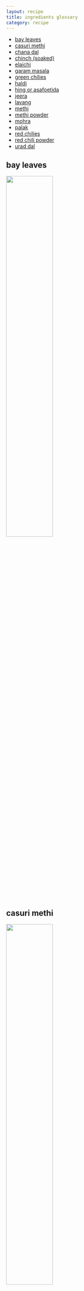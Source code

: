 ```yaml
---
layout: recipe
title: ingredients glossary
category: recipe
---
```


- [bay leaves](#bay-leaves) 
- [casuri methi](#casuri) 
- [chana dal](#chanadal) 
- [chinch (soaked)](#soakedchinch)
- [elaichi](#elaichi) 
- [garam masala](#garammasala) 
- [green chilies](#greenchilies) 
- [haldi](#haldi) 
- [hing or asafoetida](#hing) 
- [jeera](#jeera) 
- [lavang](#lavang) 
- [methi](#methi) 
- [methi powder](#methipowder) 
- [mohra](#mohra) 
- [palak](#palak)
- [red chilies](#redchilies) 
- [red chili powder](#redchilipowder) 
- [urad dal](#uraddal) 

<style>
    img {
      width: 50%;
    }

    @media only screen and (max-width: 767px) {
      img {
          width: 80%;
      }
    }
</style>
<h2 id='bay-leaves'>bay leaves</h2>
<img src="https://raw.githubusercontent.com/abadari3/abadari3.github.io/master/_images/bayleaves.jpeg">


<h2 id='casuri'>casuri methi</h2>
<img src="https://raw.githubusercontent.com/abadari3/abadari3.github.io/master/_images/casurimethi.jpeg"> 

<h2 id='chanadal'>chana dal</h2>
<img src="https://raw.githubusercontent.com/abadari3/abadari3.github.io/master/_images/chanadal.jpeg"> 

<h2 id='soakedchinch'>chinch (soaked)</h2>
<img src="https://raw.githubusercontent.com/abadari3/abadari3.github.io/master/_images/chinchsoaked.jpeg"> 

<h2 id='elaichi'>elaichi</h2>
<img src="https://raw.githubusercontent.com/abadari3/abadari3.github.io/master/_images/elaichi.jpeg"> 

<h2 id='garammasala'>garam masala</h2>
<img src="https://raw.githubusercontent.com/abadari3/abadari3.github.io/master/_images/garammasala.jpeg"> 

<h2 id='greenchilies'>green chilies</h2>
<img src="https://raw.githubusercontent.com/abadari3/abadari3.github.io/master/_images/greenchilies.jpeg"> 

<h2 id='haldi'>haldi</h2>
<img src="https://raw.githubusercontent.com/abadari3/abadari3.github.io/master/_images/haldi.jpeg"> 

<h2 id='hing'>hing</h2>
<img src="https://raw.githubusercontent.com/abadari3/abadari3.github.io/master/_images/hing.jpeg"> 

<h2 id='jeera'>jeera</h2>
<img src="https://raw.githubusercontent.com/abadari3/abadari3.github.io/master/_images/jeera.jpeg"> 

<h2 id='lavang'>lavang</h2>
<img src="https://raw.githubusercontent.com/abadari3/abadari3.github.io/master/_images/lavang.jpeg"> 

<h2 id='methi'>methi</h2>
<img src="https://raw.githubusercontent.com/abadari3/abadari3.github.io/master/_images/methi.jpeg"> 

<h2 id='methipowder'>methi powder</h2>
<img src="https://raw.githubusercontent.com/abadari3/abadari3.github.io/master/_images/methipowder.jpeg"> 

<h2 id='mohra'>mohra</h2>
<img src="https://raw.githubusercontent.com/abadari3/abadari3.github.io/master/_images/mohra.jpeg"> 

<h2 id='palak'>palak</h2>
<img src="https://raw.githubusercontent.com/abadari3/abadari3.github.io/master/_images/palak.jpeg"> 

<h2 id='redchilies'>red chilies</h2>
<img src="https://raw.githubusercontent.com/abadari3/abadari3.github.io/master/_images/redchilies.jpeg"> 

<h2 id='redchilipowder'>red chili powder</h2>
<img src="https://raw.githubusercontent.com/abadari3/abadari3.github.io/master/_images/redchilipowder.jpeg"> 

<h2 id='uraddal'>urad dal</h2>
<img src="https://raw.githubusercontent.com/abadari3/abadari3.github.io/master/_images/uraddal.jpeg"> 
